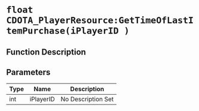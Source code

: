 # `float CDOTA_PlayerResource:GetTimeOfLastItemPurchase(iPlayerID )`
## Function Description

## Parameters
Type|Name|Description
--|--|--
int|iPlayerID|No Description Set
